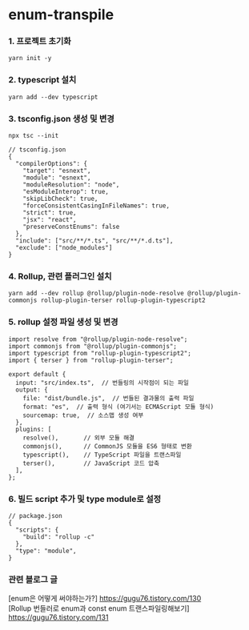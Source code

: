 # enum-transpile


### 1. 프로젝트 초기화
```
yarn init -y
```

### 2. typescript 설치
```
yarn add --dev typescript
```

### 3. tsconfig.json 생성 및 변경
```
npx tsc --init
```

```
// tsconfig.json
{
  "compilerOptions": {
    "target": "esnext",
    "module": "esnext",
    "moduleResolution": "node",
    "esModuleInterop": true,
    "skipLibCheck": true,
    "forceConsistentCasingInFileNames": true,
    "strict": true,
    "jsx": "react",
    "preserveConstEnums": false
  },
  "include": ["src/**/*.ts", "src/**/*.d.ts"],
  "exclude": ["node_modules"]
}
```

### 4. Rollup, 관련 플러그인 설치
```
yarn add --dev rollup @rollup/plugin-node-resolve @rollup/plugin-commonjs rollup-plugin-terser rollup-plugin-typescript2
```

### 5. rollup 설정 파일 생성 및 변경
```
import resolve from "@rollup/plugin-node-resolve";
import commonjs from "@rollup/plugin-commonjs";
import typescript from "rollup-plugin-typescript2";
import { terser } from "rollup-plugin-terser";

export default {
  input: "src/index.ts",  // 번들링의 시작점이 되는 파일
  output: {
    file: "dist/bundle.js",  // 번들된 결과물의 출력 파일
    format: "es",  // 출력 형식 (여기서는 ECMAScript 모듈 형식)
    sourcemap: true,  // 소스맵 생성 여부
  },
  plugins: [
    resolve(),       // 외부 모듈 해결
    commonjs(),      // CommonJS 모듈을 ES6 형태로 변환
    typescript(),    // TypeScript 파일을 트랜스파일
    terser(),        // JavaScript 코드 압축
  ],
};
```

### 6. 빌드 script 추가 및 type module로 설정
```
// package.json
{
  "scripts": {
    "build": "rollup -c"
  },
  "type": "module",
}
```

### 관련 블로그 글
[enum은 어떻게 써야하는가?] https://gugu76.tistory.com/130 <br />
[Rollup 번들러로 enum과 const enum 트랜스파일링해보기] https://gugu76.tistory.com/131
